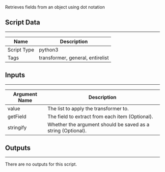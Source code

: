Retrieves fields from an object using dot notation

## Script Data

---

| **Name** | **Description** |
| --- | --- |
| Script Type | python3 |
| Tags | transformer, general, entirelist |

## Inputs

---

| **Argument Name** | **Description** |
| --- | --- |
| value | The list to apply the transformer to. |
| getField | The field to extract from each item \(Optional\). |
| stringify | Whether the argument should be saved as a string \(Optional\). |

## Outputs

---
There are no outputs for this script.
